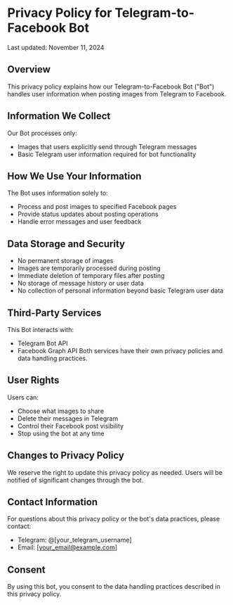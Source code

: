 # Privacy Policy for Telegram-to-Facebook Bot

Last updated: November 11, 2024

## Overview
This privacy policy explains how our Telegram-to-Facebook Bot ("Bot") handles user information when posting images from Telegram to Facebook.

## Information We Collect
Our Bot processes only:
- Images that users explicitly send through Telegram messages
- Basic Telegram user information required for bot functionality

## How We Use Your Information
The Bot uses information solely to:
- Process and post images to specified Facebook pages
- Provide status updates about posting operations
- Handle error messages and user feedback

## Data Storage and Security
- No permanent storage of images
- Images are temporarily processed during posting
- Immediate deletion of temporary files after posting
- No storage of message history or user data
- No collection of personal information beyond basic Telegram user data

## Third-Party Services
This Bot interacts with:
- Telegram Bot API
- Facebook Graph API
Both services have their own privacy policies and data handling practices.

## User Rights
Users can:
- Choose what images to share
- Delete their messages in Telegram
- Control their Facebook post visibility
- Stop using the bot at any time

## Changes to Privacy Policy
We reserve the right to update this privacy policy as needed. Users will be notified of significant changes through the bot.

## Contact Information
For questions about this privacy policy or the bot's data practices, please contact:
- Telegram: @[your_telegram_username]
- Email: [your_email@example.com]

## Consent
By using this bot, you consent to the data handling practices described in this privacy policy.
